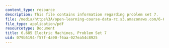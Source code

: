 ```yaml
---
content_type: resource
description: This file contains information regarding problem set 7.
file: /media/https%3A/open-learning-course-data-rc.s3.amazonaws.com/6-685-electric-machines-fall-2013/079b5194f57f4a90f6aa027ea54c8925_MIT6_685F13_ps07.pdf
file_type: application/pdf
resourcetype: Document
title: 6.685 Electric Machines, Problem Set 7
uid: 079b5194-f57f-4a90-f6aa-027ea54c8925
---
```

